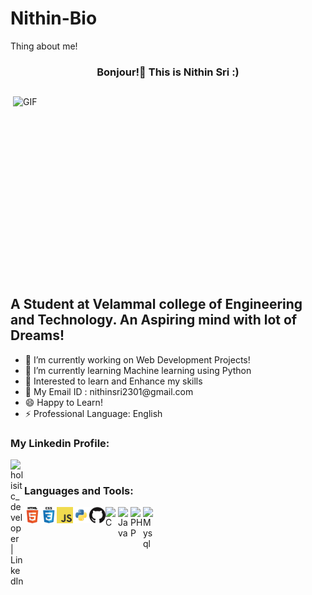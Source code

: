 # Nithin-Bio
Thing about me!


### <center> Bonjour!👋 This is Nithin Sri :) </center>
<img align="right" alt="GIF" src="https://github.com/arsentieva/arsentieva/blob/main/code.gif?raw=true" width="500" height="320" />
<b><h2> A Student at Velammal college of Engineering and Technology. An Aspiring mind with lot of Dreams!  </h2></b>

<ul>
<li> 🔭 I’m currently working on Web Development Projects! </li>
<li> 🌱 I’m currently learning Machine learning using Python </li>
<li> 👯 Interested to learn and Enhance my skills </li>
<li> 💬 My Email ID : nithinsri2301@gmail.com </li>
<li> 😄 Happy to Learn! </li>
<li> ⚡ Professional Language: English </li>
</ul>



### My Linkedin Profile:
<img align="left" alt="holisitc_developer | LinkedIn" width="22px" src="https://cdn.jsdelivr.net/npm/simple-icons@v3/icons/linkedin.svg" />
<br />


### Languages and Tools:
<img align="left" alt="HTML5" width="26px" src="https://raw.githubusercontent.com/github/explore/80688e429a7d4ef2fca1e82350fe8e3517d3494d/topics/html/html.png" />
<img align="left" alt="CSS3" width="26px" src="https://raw.githubusercontent.com/github/explore/80688e429a7d4ef2fca1e82350fe8e3517d3494d/topics/css/css.png" />
<img align="left" alt="JavaScript" width="26px" src="https://raw.githubusercontent.com/github/explore/80688e429a7d4ef2fca1e82350fe8e3517d3494d/topics/javascript/javascript.png" />
<img align="left" alt="python" width="26px" src="https://raw.githubusercontent.com/github/explore/80688e429a7d4ef2fca1e82350fe8e3517d3494d/topics/python/python.png" />
<img align="left" alt="GitHub" width="26px" src="https://raw.githubusercontent.com/github/explore/78df643247d429f6cc873026c0622819ad797942/topics/github/github.png" />
<img align="left" alt="C" width="20px" src="https://encrypted-tbn0.gstatic.com/images?q=tbn:ANd9GcQOTlmgBQHKsJ3wiNo6n_xtPTnxXDqtIqH00w&usqp=CAU" />
<img align="left" alt="Java" width="20px" src="https://encrypted-tbn0.gstatic.com/images?q=tbn:ANd9GcR-BAHXD0dwrCvkGkN9BgB6kmRQN-PvKATXkg&usqp=CAU" />
<img align="left" alt="PHP" width="20px" src="https://encrypted-tbn0.gstatic.com/images?q=tbn:ANd9GcTaZcP-uiLaGgivxfJzUeb7iwMPMPbQztAMgA&usqp=CAU" />
<img align="left" alt="Mysql" width="20px" src="https://download.logo.wine/logo/MySQL/MySQL-Logo.wine.png" />
<br />
<br/>

[linkedin]: https://www.linkedin.com/in/nithin-sri-329a8b1bb/

